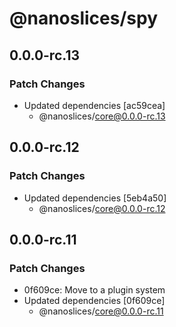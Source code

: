 # @nanoslices/spy

## 0.0.0-rc.13

### Patch Changes

- Updated dependencies [ac59cea]
  - @nanoslices/core@0.0.0-rc.13

## 0.0.0-rc.12

### Patch Changes

- Updated dependencies [5eb4a50]
  - @nanoslices/core@0.0.0-rc.12

## 0.0.0-rc.11

### Patch Changes

- 0f609ce: Move to a plugin system
- Updated dependencies [0f609ce]
  - @nanoslices/core@0.0.0-rc.11
